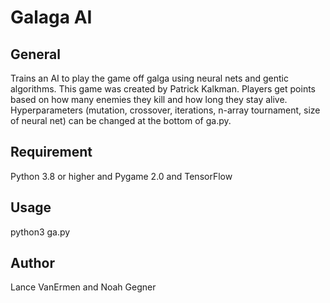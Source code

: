 # Galaga AI

## General
Trains an AI to play the game off galga using neural nets and gentic algorithms. This game was created by Patrick Kalkman.
Players get points based on how many enemies they kill and how long they stay alive.
Hyperparameters (mutation, crossover, iterations, n-array tournament, size of neural net) can be changed at the bottom of ga.py.


## Requirement
Python 3.8 or higher and Pygame 2.0 and TensorFlow

## Usage
python3 ga.py

## Author
Lance VanErmen and Noah Gegner
